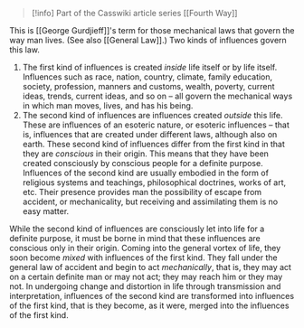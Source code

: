 
> [!info] Part of the Casswiki article series [[Fourth Way]]

This is [[George Gurdjieff]]'s term for those mechanical laws that govern the way man lives. (See also [[General Law]].) Two kinds of influences govern this law.

1.  The first kind of influences is created _inside_ life itself or by life itself. Influences such as race, nation, country, climate, family education, society, profession, manners and customs, wealth, poverty, current ideas, trends, current ideas, and so on – all govern the mechanical ways in which man moves, lives, and has his being.
2.  The second kind of influences are influences created _outside_ this life. These are influences of an esoteric nature, or esoteric influences – that is, influences that are created under different laws, although also on earth. These second kind of influences differ from the first kind in that they are _conscious_ in their origin. This means that they have been created consciously by conscious people for a definite purpose. Influences of the second kind are usually embodied in the form of religious systems and teachings, philosophical doctrines, works of art, etc. Their presence provides man the possibility of escape from accident, or mechanicality, but receiving and assimilating them is no easy matter.

While the second kind of influences are consciously let into life for a definite purpose, it must be borne in mind that these influences are conscious only in their origin. Coming into the general vortex of life, they soon become _mixed_ with influences of the first kind. They fall under the general law of accident and begin to act _mechanically_, that is, they may act on a certain definite man or may not act; they may reach him or they may not. In undergoing change and distortion in life through transmission and interpretation, influences of the second kind are transformed into influences of the first kind, that is they become, as it were, merged into the influences of the first kind.